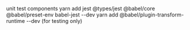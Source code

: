 unit test components
yarn add jest @types/jest @babel/core @babel/preset-env babel-jest --dev
yarn add @babel/plugin-transform-runtime --dev (for testing only)
